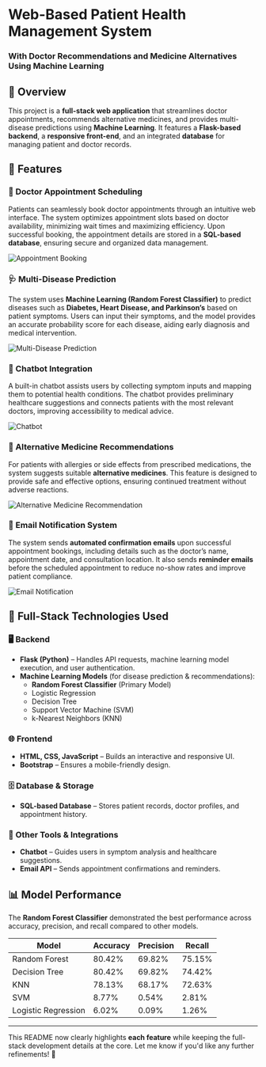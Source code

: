

# Web-Based Patient Health Management System  
### With Doctor Recommendations and Medicine Alternatives Using Machine Learning  

## 📌 Overview  
This project is a **full-stack web application** that streamlines doctor appointments, recommends alternative medicines, and provides multi-disease predictions using **Machine Learning**. It features a **Flask-based backend**, a **responsive front-end**, and an integrated **database** for managing patient and doctor records.  

## 🚀 Features  

### **📅 Doctor Appointment Scheduling**  
Patients can seamlessly book doctor appointments through an intuitive web interface. The system optimizes appointment slots based on doctor availability, minimizing wait times and maximizing efficiency. Upon successful booking, the appointment details are stored in a **SQL-based database**, ensuring secure and organized data management.  

![Appointment Booking](Images/)

### **🩺 Multi-Disease Prediction**  
The system uses **Machine Learning (Random Forest Classifier)** to predict diseases such as **Diabetes, Heart Disease, and Parkinson’s** based on patient symptoms. Users can input their symptoms, and the model provides an accurate probability score for each disease, aiding early diagnosis and medical intervention.  

![Multi-Disease Prediction](Images/)

### **💬 Chatbot Integration**  
A built-in chatbot assists users by collecting symptom inputs and mapping them to potential health conditions. The chatbot provides preliminary healthcare suggestions and connects patients with the most relevant doctors, improving accessibility to medical advice.  

![Chatbot](Images/)

### **💊 Alternative Medicine Recommendations**  
For patients with allergies or side effects from prescribed medications, the system suggests suitable **alternative medicines**. This feature is designed to provide safe and effective options, ensuring continued treatment without adverse reactions.  

![Alternative Medicine Recommendation](Images/)

### **📩 Email Notification System**  
The system sends **automated confirmation emails** upon successful appointment bookings, including details such as the doctor’s name, appointment date, and consultation location. It also sends **reminder emails** before the scheduled appointment to reduce no-show rates and improve patient compliance.  

![Email Notification](Images/)

## 🔧 Full-Stack Technologies Used  

### **🖥 Backend**  
- **Flask (Python)** – Handles API requests, machine learning model execution, and user authentication.  
- **Machine Learning Models** (for disease prediction & recommendations):  
  - **Random Forest Classifier** (Primary Model)  
  - Logistic Regression  
  - Decision Tree  
  - Support Vector Machine (SVM)  
  - k-Nearest Neighbors (KNN)  

### **🌐 Frontend**  
- **HTML, CSS, JavaScript** – Builds an interactive and responsive UI.  
- **Bootstrap** – Ensures a mobile-friendly design.  

### **🗄 Database & Storage**  
- **SQL-based Database** – Stores patient records, doctor profiles, and appointment history.  

### **📡 Other Tools & Integrations**  
- **Chatbot** – Guides users in symptom analysis and healthcare suggestions.  
- **Email API** – Sends appointment confirmations and reminders.  

## 📊 Model Performance  
The **Random Forest Classifier** demonstrated the best performance across accuracy, precision, and recall compared to other models.  

| Model | Accuracy | Precision | Recall |  
|--------|----------|----------|--------|  
| Random Forest | 80.42% | 69.82% | 75.15% |  
| Decision Tree | 80.42% | 69.82% | 74.42% |  
| KNN | 78.13% | 68.17% | 72.63% |  
| SVM | 8.77% | 0.54% | 2.81% |  
| Logistic Regression | 6.02% | 0.09% | 1.26% |  

---

This README now clearly highlights **each feature** while keeping the full-stack development details at the core. Let me know if you'd like any further refinements! 🚀
